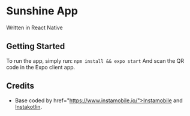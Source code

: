 # Sunshine App
Written in React Native

## Getting Started
To run the app, simply run:
``` npm install && expo start ```
And scan the QR code in the Expo client app.

## Credits
- Base coded by href="https://www.instamobile.io/">Instamobile</a> and <a href="https://www.instakotlin.com/">Instakotlin</a>.
 
